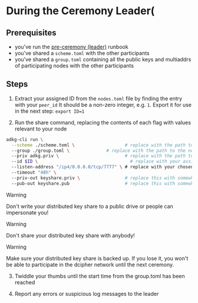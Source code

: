 # During the Ceremony Leader(

## Prerequisites
- you've run the [pre-ceremony (leader)](./pre-ceremony-leader.md) runbook
- you've shared a `scheme.toml` with the other participants
- you've shared a `group.toml` containing all the public keys and multiaddrs of participating nodes with the other participants

## Steps
1. Extract your assigned ID from the `nodes.toml` file by finding the entry with your `peer_id`
It should be a non-zero integer, e.g. `1`.
Export it for use in the next step: `export ID=1`

2. Run the share command, replacing the contents of each flag with values relevant to your node
```bash
adkg-cli run \
  --scheme ./scheme.toml \                   # replace with the path to the scheme.toml file the leader gave you
  --group ./group.toml \              # replace with the path to the nodes.toml the leader gave you
  --priv adkg.priv \                         # replace with the path to your private key file
  --id $ID \                                   # replace with your assigned ID
  --listen-address "/ip4/0.0.0.0/tcp/7777" \ # replace with your chosen multiaddr
  --timeout "48h" \                          
  --priv-out keyshare.priv \                 # replace this with somewhere you can store your shared keys
  --pub-out keyshare.pub                     # replace this with somewhere you can store your shared keys

```

> [!WARNING]  
> Don't write your distributed key share to a public drive or people can impersonate you!

> [!WARNING]  
> Don't share your distributed key share with anybody!

> [!WARNING]  
> Make sure your distributed key share is backed up. If you lose it, you won't be able to participate in the dcipher network until the next ceremony.

3. Twiddle your thumbs until the start time from the group.toml has been reached

4. Report any errors or suspicious log messages to the leader

